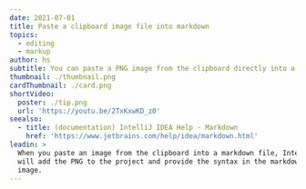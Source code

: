 ```yaml
---
date: 2021-07-01
title: Paste a clipboard image file into markdown
topics:
  - editing
  - markup
author: hs
subtitle: You can paste a PNG image from the clipboard directly into a markdown file
thumbnail: ./thumbnail.png
cardThumbnail: ./card.png
shortVideo:
  poster: ./tip.png
  url: 'https://youtu.be/2TxKxwKD_z0'
seealso:
  - title: (documentation) IntelliJ IDEA Help - Markdown
    href: 'https://www.jetbrains.com/help/idea/markdown.html'
leadin: >
  When you paste an image from the clipboard into a markdown file, IntelliJ IDEA
  will add the PNG to the project and provide the syntax in the markdown for the
  image.
---
```


